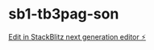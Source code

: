 # sb1-tb3pag-son

[Edit in StackBlitz next generation editor ⚡️](https://stackblitz.com/~/github.com/emrmob77/sb1-tb3pag-son)